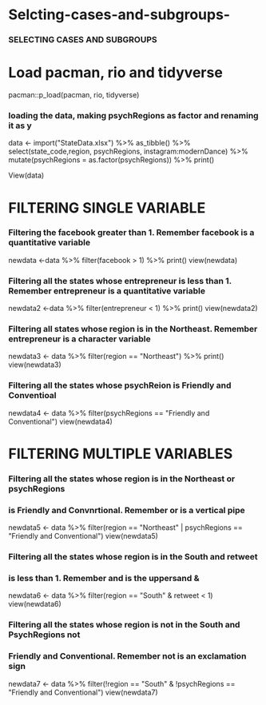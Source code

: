 # Selcting-cases-and-subgroups-
### SELECTING CASES AND SUBGROUPS ###

# Load pacman, rio and tidyverse
pacman::p_load(pacman, rio, tidyverse)

### loading the data, making psychRegions as factor and renaming it as y

data <- import("StateData.xlsx") %>% as_tibble() %>% 
  select(state_code,region, psychRegions, instagram:modernDance) %>%
  mutate(psychRegions = as.factor(psychRegions)) %>% print()

View(data)

# FILTERING SINGLE VARIABLE  

### Filtering the facebook greater than 1. Remember facebook is a quantitative variable 
newdata <-data %>% filter(facebook > 1) %>% print()
view(newdata)

### Filtering all the states whose entrepreneur is less than 1. Remember entrepreneur is a quantitative variable 
newdata2 <-data %>% filter(entrepreneur < 1) %>% print()
view(newdata2)

### Filtering all states whose region is in the Northeast. Remember entrepreneur is a character variable
newdata3 <- data %>% filter(region == "Northeast") %>% print()
view(newdata3)

### Filtering all the states whose psychReion is Friendly and Conventioal 
newdata4 <- data %>% filter(psychRegions == "Friendly and Conventional")
view(newdata4)


# FILTERING MULTIPLE VARIABLES 

### Filtering all the states whose region is in the Northeast or psychRegions 
### is Friendly and Convnrtional. Remember or is a vertical pipe 

newdata5 <- data %>% filter(region == "Northeast" | psychRegions == "Friendly and Conventional")
view(newdata5)

### Filtering all the states whose region is in the South and  retweet
### is less than 1. Remember and  is the uppersand &
newdata6 <- data %>% filter(region == "South" & retweet < 1)
view(newdata6)

### Filtering all the states whose region is not in the South and PsychRegions not
### Friendly and Conventional. Remember not is an exclamation sign 
newdata7 <- data %>% filter(!region == "South" & !psychRegions == "Friendly and Conventional")
view(newdata7)




